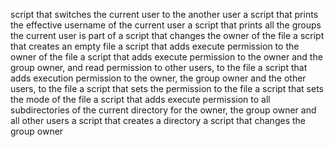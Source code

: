 script that switches the current user to the another user
a script that prints the effective username of the current user
a script that prints all the groups the current user is part of
a script that changes the owner of the file
a script that creates an empty file
a script that adds execute permission to the owner of the file
a script that adds execute permission to the owner and the group owner, and read permission to other users, to the file
a script that adds execution permission to the owner, the group owner and the other users, to the file
a script that sets the permission to the file
a script that sets the mode of the file
a script that adds execute permission to all subdirectories of the current directory for the owner, the group owner and all other users
a script that creates a directory
a script that changes the group owner
